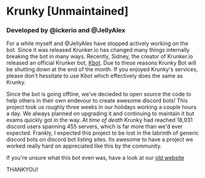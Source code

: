 # Krunky [Unmaintained]
### Developed by @ickerio and @JellyAlex

For a while myself and @JellyAlex have stopped actively working on the bot. Since it was released Krunker.io has changed many things internally breaking the bot in many ways. Recently, Sidney, the creator of Krunker.io released an official Krunker bot, [Kbot](https://t1p.de/kbot). Due to these reasons Krunky Bot will be shutting down at the end of the month. If you enjoyed Krunky's services, please don't hessitate to use Kbot which effectively does the same as Krunky.

Since the bot is going offline, we've decieded to open source the code to help others in their own endevour to create awesome discord bots! This project took us roughly three weeks in our holidays working a couple hours a day. We always planned on upgrading it and continuing to maintain it but exams quickly got in the way. At *time of death* Krunky had reached 18,931 discord users spanning 455 servers, which is far more than we'd ever expected. Frankly, I expected this project to be lost in the labrinth of generic discord bots on discord bot listing sites. Its awesome to have a project we worked really hard on appreciated like this by the community.

If you're unsure what this bot even was, have a look at our [old website](https://ickerio.github.io/Krunky-Docs/)

THANKYOU!